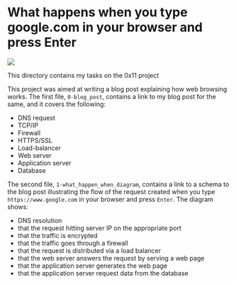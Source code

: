 # What happens when you type google.com in your browser and press Enter

<img src="https://www.computerworld.com/wp-content/uploads/2024/03/internet_web_browser_https_url_address_bar_by_cybraingettyimages-1174404944_2400x1600-100854834-orig.jpg?resize=1536%2C1024&quality=50&strip=all">

This directory contains my tasks on the 0x11 project

This project was aimed at writing a blog post explaining how web browsing works. The first file, ```0-blog_post```, contains a link to my blog post for the same, and it covers the following:
- DNS request
- TCP/IP
- Firewall
- HTTPS/SSL
- Load-balancer
- Web server
- Application server
- Database
  
The second file, ```1-what_happen_when_diagram```, contains a link to a schema to the blog post illustrating the flow of the request created when you type ```https://www.google.com``` in your browser and press ```Enter```.  The diagram shows:

- DNS resolution
- that the request hitting server IP on the appropriate port
- that the traffic is encrypted
- that the traffic goes through a firewall
- that the request is distributed via a load balancer
- that the web server answers the request by serving a web page
- that the application server generates the web page
- that the application server request data from the database
